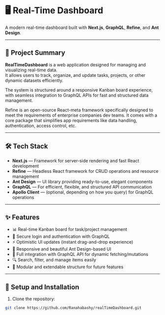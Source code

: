 # 🖥️ Real-Time Dashboard

A modern real-time dashboard built with **Next.js**, **GraphQL**, **Refine**, and **Ant Design**.

---

## 🚀 Project Summary

**RealTimeDashboard** is a web application designed for managing and visualizing real-time data.  
It allows users to track, organize, and update tasks, projects, or other dynamic datasets efficiently.


The system is structured around a responsive Kanban board experience,  
with seamless integration to GraphQL APIs for fast and structured data management.



Refine is an open-source React-meta framework specifically designed to meet the requirements of enterprise companies dev teams. It comes with a core package that simplifies app requirements like data handling, authentication, access control, etc.




---

## 🛠️ Tech Stack

- **Next.js** — Framework for server-side rendering and fast React development
- **Refine** — Headless React framework for CRUD operations and resource management
- **Ant Design** — UI library providing ready-to-use, elegant components
- **GraphQL** — For efficient, flexible, and structured API communication
- **Apollo Client** — (optional, depending on how you query) for GraphQL operations

---

## ✨ Features

- 📊 Real-time Kanban board for task/project management
- 🔐 Secure login and authentication with GraphQL
- ⚡ Optimistic UI updates (instant drag-and-drop experience)
- 🎨 Responsive and beautiful Ant Design-based UI
- 🔄 Full integration with GraphQL API for dynamic fetching/mutations
- 🔍 Search, filter, and manage items easily
- 🧩 Modular and extendable structure for future features

---

## 🧪 Setup and Installation

1. Clone the repository:

```bash
git clone https://github.com/Ranahabashy/realTimeDashboard.git

